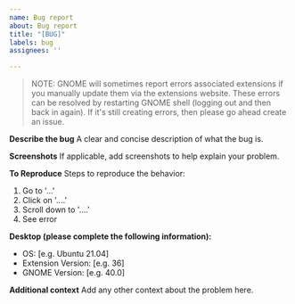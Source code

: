 ```yaml
---
name: Bug report
about: Bug report
title: "[BUG]"
labels: bug
assignees: ''

---
```


>NOTE:
>GNOME will sometimes report errors associated extensions if you manually update them via the extensions website. These errors can be resolved by restarting GNOME shell (logging out and then back in again). If it's still creating errors, then please go ahead create an issue.

**Describe the bug**
A clear and concise description of what the bug is.

**Screenshots**
If applicable, add screenshots to help explain your problem.

**To Reproduce**
Steps to reproduce the behavior:
1. Go to '...'
2. Click on '....'
3. Scroll down to '....'
4. See error

**Desktop (please complete the following information):**
 - OS: [e.g. Ubuntu 21.04]
 - Extension Version: [e.g. 36]
 - GNOME Version: [e.g. 40.0]

**Additional context**
Add any other context about the problem here.
